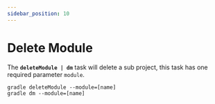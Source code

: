 ```yaml
---
sidebar_position: 10
---
```


# Delete Module

The **`deleteModule | dm`** task will delete a sub project, this task has one required parameter `module`.

```shell
gradle deleteModule --module=[name]
gradle dm --module=[name]
```